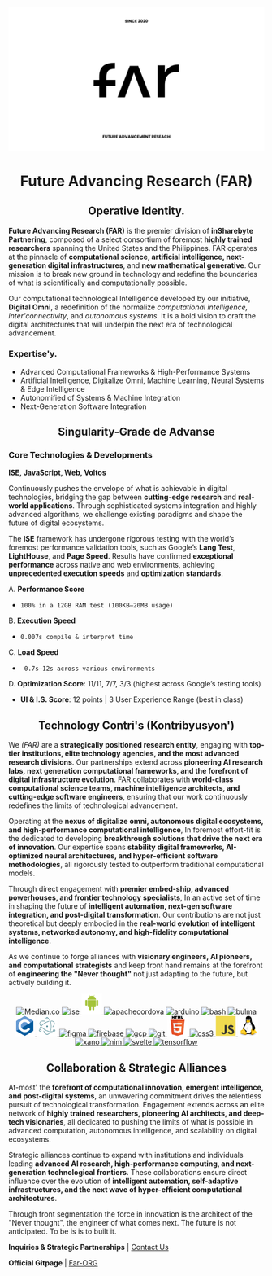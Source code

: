 ![banner](https://github.com/farorg/.github/blob/main/profile/banner.jpg)

<h1 align='center'>
<strong>
Future Advancing Research (FAR)
</strong>
</h1>

<h2 align='center'>
<strong>
Operative Identity.
</strong>
</h2>

**Future Advancing Research (FAR)** is the premier division of **inSharebyte Partnering**, composed of a select consortium of foremost **highly trained researchers** spanning the United States and the Philippines. FAR operates at the pinnacle of **computational science, artificial intelligence, next-generation digital infrastructures**, and **new mathematical generative**. Our mission is to break new ground in technology and redefine the boundaries of what is scientifically and computationally possible.

Our computational technological Intelligence developed by our initiative, **Digital Omni**, a redefinition of the normalize *computational intelligence, inter'connectivity*, and *autonomous systems*. It is a bold vision to craft the digital architectures that will underpin the next era of technological advancement.

### Expertise'y.

- Advanced Computational Frameworks & High-Performance Systems
- Artificial Intelligence, Digitalize Omni, Machine Learning, Neural Systems & Edge Intelligence
- Autonomified of Systems & Machine Integration
- Next-Generation Software Integration


<h2 align='center'>
<strong>
Singularity-Grade de Advanse
</strong>
</h2>

### Core Technologies & Developments

**ISE, JavaScript, Web, Voltos**

Continuously pushes the envelope of what is achievable in digital technologies, bridging the gap between **cutting-edge research** and **real-world applications**. Through sophisticated systems integration and highly advanced algorithms, we challenge existing paradigms and shape the future of digital ecosystems.

The **ISE** framework has undergone rigorous testing with the world’s foremost performance validation tools, such as Google’s **Lang Test**, **LightHouse**, and **Page Speed**. Results have confirmed **exceptional performance** across native and web environments, achieving **unprecedented execution speeds** and **optimization standards**.

A. **Performance Score**
- ```100% in a 12GB RAM test (100KB–20MB usage)```
  
B. **Execution Speed**
  - ```0.007s compile & interpret time```
    
C. **Load Speed**
  - ``` 0.7s–12s across various environments```

D. **Optimization Score**: 11/11, 7/7, 3/3 (highest across Google’s testing tools)
- **UI & I.S. Score**: 12 points | 3 User Experience Range (best in class)


<h2 align='center'>
<strong>
Technology Contri's (Kontribyusyon')
</strong>
</h2>

We _(FAR)_ are a **strategically positioned research entity**, engaging with **top-tier institutions, elite technology agencies, and the most advanced research divisions**. Our partnerships extend across **pioneering AI research labs, next generation computational frameworks, and the forefront of digital infrastructure evolution**. FAR collaborates with **world-class computational science teams, machine intelligence architects, and cutting-edge software engineers**, ensuring that our work continuously redefines the limits of technological advancement.

Operating at the **nexus of digitalize omni, autonomous digital ecosystems, and high-performance computational intelligence**, In foremost effort-fit is the dedicated to developing **breakthrough solutions that drive the next era of innovation**. Our expertise spans **stability digital frameworks, AI-optimized neural architectures, and hyper-efficient software methodologies**, all rigorously tested to outperform traditional computational models.

Through direct engagement with **premier embed-ship, advanced powerhouses, and frontier technology specialists**, In an active set of time in shaping the future of **intelligent automation, next-gen software integration, and post-digital transformation**. Our contributions are not just theoretical but deeply embodied in the **real-world evolution of intelligent systems, networked autonomy, and high-fidelity computational intelligence**.

As we continue to forge alliances with **visionary engineers, AI pioneers, and computational strategists** and keep front hand remains at the forefront of **engineering the "Never thought"** not just adapting to the future, but actively building it.

<p align="center">
  <a href="https://median.co" target="_blank" rel="noreferrer"> <img src="https://avatars.githubusercontent.com/u/17815717?s=200&v=4" alt="Median.co" width="40" height="40"/> </a>
  <a href="https://ise.web.app" target="_blank" rel="noreferrer"> <img src="https://ise.web.app/icon/1.png" alt="ise" width="40" height="40"/> </a>
  <a href="https://developer.android.com" target="_blank" rel="noreferrer"> <img src="https://raw.githubusercontent.com/devicons/devicon/master/icons/android/android-original-wordmark.svg" alt="android" width="40" height="40"/> </a> <a href="https://cordova.apache.org/" target="_blank" rel="noreferrer"> <img src="https://www.vectorlogo.zone/logos/apache_cordova/apache_cordova-icon.svg" alt="apachecordova" width="40" height="40"/> </a> <a href="https://www.arduino.cc/" target="_blank" rel="noreferrer"> <img src="https://cdn.worldvectorlogo.com/logos/arduino-1.svg" alt="arduino" width="40" height="40"/> </a> <a href="https://www.gnu.org/software/bash/" target="_blank" rel="noreferrer"> <img src="https://www.vectorlogo.zone/logos/gnu_bash/gnu_bash-icon.svg" alt="bash" width="40" height="40"/> </a> <a href="https://bulma.io/" target="_blank" rel="noreferrer"> <img src="https://raw.githubusercontent.com/gilbarbara/logos/804dc257b59e144eaca5bc6ffd16949752c6f789/logos/bulma.svg" alt="bulma" width="40" height="40"/> </a> <a href="https://www.cprogramming.com/" target="_blank" rel="noreferrer"> <img src="https://raw.githubusercontent.com/devicons/devicon/master/icons/c/c-original.svg" alt="c" width="40" height="40"/> </a> <a href="https://www.electronjs.org" target="_blank" rel="noreferrer"> <img src="https://raw.githubusercontent.com/devicons/devicon/master/icons/electron/electron-original.svg" alt="electron" width="40" height="40"/> </a> <a href="https://www.figma.com/" target="_blank" rel="noreferrer"> <img src="https://www.vectorlogo.zone/logos/figma/figma-icon.svg" alt="figma" width="40" height="40"/> </a> <a href="https://firebase.google.com/" target="_blank" rel="noreferrer"> <img src="https://www.vectorlogo.zone/logos/firebase/firebase-icon.svg" alt="firebase" width="40" height="40"/> </a> <a href="https://cloud.google.com" target="_blank" rel="noreferrer"> <img src="https://www.vectorlogo.zone/logos/google_cloud/google_cloud-icon.svg" alt="gcp" width="40" height="40"/> </a> <a href="https://git-scm.com/" target="_blank" rel="noreferrer"> <img src="https://www.vectorlogo.zone/logos/git-scm/git-scm-icon.svg" alt="git" width="40" height="40"/> </a> <a href="https://www.w3.org/html/" target="_blank" rel="noreferrer"> <img src="https://raw.githubusercontent.com/devicons/devicon/master/icons/html5/html5-original-wordmark.svg" alt="html5" width="40" height="40"/> </a> <a href="https://www.w3.org/Style/CSS/Overview.en.html" target="_blank" rel="noreferrer"> <img src="https://upload.wikimedia.org/wikipedia/commons/thumb/d/d5/CSS3_logo_and_wordmark.svg/1452px-CSS3_logo_and_wordmark.svg.png" alt="css3" width="40" height="40"/> </a> <a href="https://developer.mozilla.org/en-US/docs/Web/JavaScript" target="_blank" rel="noreferrer"> <img src="https://raw.githubusercontent.com/devicons/devicon/master/icons/javascript/javascript-original.svg" alt="javascript" width="40" height="40"/> </a> <a href="https://www.linux.org/" target="_blank" rel="noreferrer"> <img src="https://raw.githubusercontent.com/devicons/devicon/master/icons/linux/linux-original.svg" alt="linux" width="40" height="40"/> </a> <a href="https://www.xano.com/" target="_blank" rel="noreferrer"> <img src="https://avatars.githubusercontent.com/u/314787?v=4" alt="xano" width="40" height="40"/> </a> <a href="https://nim-lang.org/" target="_blank" rel="noreferrer"> <img src="https://www.vectorlogo.zone/logos/nim-lang/nim-lang-icon.svg" alt="nim" width="40" height="40"/> </a>  <a href="https://svelte.dev" target="_blank" rel="noreferrer"> <img src="https://upload.wikimedia.org/wikipedia/commons/1/1b/Svelte_Logo.svg" alt="svelte" width="40" height="40"/> </a> <a href="https://www.tensorflow.org" target="_blank" rel="noreferrer"> <img src="https://www.vectorlogo.zone/logos/tensorflow/tensorflow-icon.svg" alt="tensorflow" width="40" height="40"/> </a> </p>


<h2 align='center'>
<strong>
Collaboration & Strategic Alliances
</strong>
</h2>

At-most' the **forefront of computational innovation, emergent intelligence, and post-digital systems**, an unwavering commitment drives the relentless pursuit of technological transformation. Engagement extends across an elite network of **highly trained researchers, pioneering AI architects, and deep-tech visionaries**, all dedicated to pushing the limits of what is possible in advanced computation, autonomous intelligence, and scalability on digital ecosystems.

Strategic alliances continue to expand with institutions and individuals leading **advanced AI research, high-performance computing, and next-generation technological frontiers**. These collaborations ensure direct influence over the evolution of **intelligent automation, self-adaptive infrastructures, and the next wave of hyper-efficient computational architectures**.

Through front segmentation the force in innovation is the architect of the "Never thought", the engineer of what comes next. The future is not anticipated. To be is is to built it.

**Inquiries & Strategic Partnerships**
| [Contact Us](mailto:insb@duck.com)  

**Official Gitpage**
| [Far-ORG](https://farorg.github.io/)

